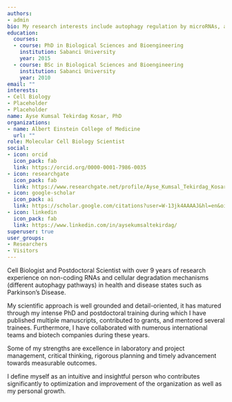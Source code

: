 ```yaml
---
authors:
- admin
bio: My research interests include autophagy regulation by microRNAs, antisense oligonucleotide biology and Parkinson’s Disease therapeutics
education:
  courses:
  - course: PhD in Biological Sciences and Bioengineering
    institution: Sabanci University
    year: 2015
  - course: BSc in Biological Sciences and Bioengineering
    institution: Sabanci University
    year: 2010
email: ""
interests:
- Cell Biology
- Placeholder
- Placeholder
name: Ayse Kumsal Tekirdag Kosar, PhD
organizations:
- name: Albert Einstein College of Medicine
  url: ""
role: Molecular Cell Biology Scientist
social:
- icon: orcid
  icon_pack: fab
  link: https://orcid.org/0000-0001-7986-0035
- icon: researchgate
  icon_pack: fab
  link: https://www.researchgate.net/profile/Ayse_Kumsal_Tekirdag_Kosar
- icon: google-scholar
  icon_pack: ai
  link: https://scholar.google.com/citations?user=W-13jk4AAAAJ&hl=en&oi=ao
- icon: linkedin
  icon_pack: fab
  link: https://www.linkedin.com/in/aysekumsaltekirdag/
superuser: true
user_groups:
- Researchers
- Visitors
---
```


Cell Biologist and Postdoctoral Scientist with over 9 years of research experience on non-coding RNAs and cellular degradation mechanisms (different autophagy pathways) in health and disease states such as Parkinson’s Disease.  

My scientific approach is well grounded and detail-oriented, it has matured through my intense PhD and postdoctoral training during which I have published multiple manuscripts, contributed to grants, and mentored several trainees. Furthermore, I have collaborated with numerous international teams and biotech companies during these years. 

Some of my strengths are excellence in laboratory and project management, critical thinking, rigorous planning and timely advancement towards measurable outcomes.

I define myself as an intuitive and insightful person who contributes significantly to optimization and improvement of the organization as well as my personal growth. 